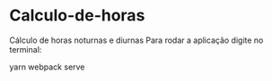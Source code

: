 # Calculo-de-horas
Cálculo de horas noturnas e diurnas
 Para rodar a aplicação digite no terminal:

 yarn webpack serve